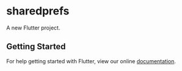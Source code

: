 # sharedprefs

A new Flutter project.

## Getting Started

For help getting started with Flutter, view our online
[documentation](https://flutter.io/).
